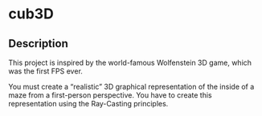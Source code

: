# cub3D

## Description
This project is inspired by the world-famous Wolfenstein 3D game, which
was the first FPS ever. 

You must create a “realistic” 3D graphical
representation of the inside of a maze from a
first-person perspective. You have to create this
representation using the Ray-Casting principles.
